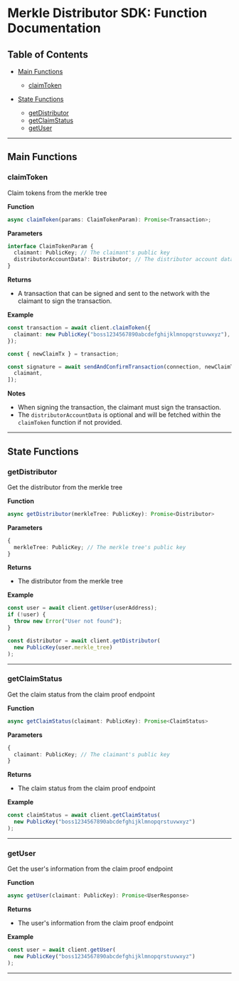 # Merkle Distributor SDK: Function Documentation

## Table of Contents

- [Main Functions](#main-functions)

  - [claimToken](#claimToken)

- [State Functions](#state-functions)

  - [getDistributor](#getDistributor)
  - [getClaimStatus](#getClaimStatus)
  - [getUser](#getUser)

---

## Main Functions

### claimToken

Claim tokens from the merkle tree

**Function**

```typescript
async claimToken(params: ClaimTokenParam): Promise<Transaction>;
```

**Parameters**

```typescript
interface ClaimTokenParam {
  claimant: PublicKey; // The claimant's public key
  distributorAccountData?: Distributor; // The distributor account data
}
```

**Returns**

- A transaction that can be signed and sent to the network with the claimant to sign the transaction.

**Example**

```typescript
const transaction = await client.claimToken({
  claimant: new PublicKey("boss1234567890abcdefghijklmnopqrstuvwxyz"),
});

const { newClaimTx } = transaction;

const signature = await sendAndConfirmTransaction(connection, newClaimTx, [
  claimant,
]);
```

**Notes**

- When signing the transaction, the claimant must sign the transaction.
- The `distributorAccountData` is optional and will be fetched within the `claimToken` function if not provided.

---

## State Functions

### getDistributor

Get the distributor from the merkle tree

**Function**

```typescript
async getDistributor(merkleTree: PublicKey): Promise<Distributor>
```

**Parameters**

```typescript
{
  merkleTree: PublicKey; // The merkle tree's public key
}
```

**Returns**

- The distributor from the merkle tree

**Example**

```typescript
const user = await client.getUser(userAddress);
if (!user) {
  throw new Error("User not found");
}

const distributor = await client.getDistributor(
  new PublicKey(user.merkle_tree)
);
```

---

### getClaimStatus

Get the claim status from the claim proof endpoint

**Function**

```typescript
async getClaimStatus(claimant: PublicKey): Promise<ClaimStatus>
```

**Parameters**

```typescript
{
  claimant: PublicKey; // The claimant's public key
}
```

**Returns**

- The claim status from the claim proof endpoint

**Example**

```typescript
const claimStatus = await client.getClaimStatus(
  new PublicKey("boss1234567890abcdefghijklmnopqrstuvwxyz")
);
```

---

### getUser

Get the user's information from the claim proof endpoint

**Function**

```typescript
async getUser(claimant: PublicKey): Promise<UserResponse>
```

**Returns**

- The user's information from the claim proof endpoint

**Example**

```typescript
const user = await client.getUser(
  new PublicKey("boss1234567890abcdefghijklmnopqrstuvwxyz")
);
```

---
